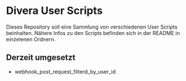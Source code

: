 # Divera User Scripts
Dieses Repository soll eine Sammlung von verschiedenen User Scripts beinhalten.
Nähere Infos zu den Scripts befinden sich in der README in einzelenen Ordnern.

## Derzeit umgesetzt
- webhook_post_request_filterd_by_user_id

